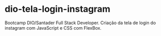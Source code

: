# dio-tela-login-instagram
Bootcamp DIO/Santader Full Stack Developer. 
Criação da tela de login do instagram com JavaScript e CSS com FlexBox.
